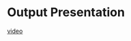 # Output Presentation

[video](https://drive.google.com/file/d/1Hf_pganNproAM4InHrmTSKU8sr0OcVxz/view?usp=sharing)
